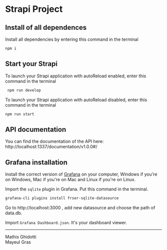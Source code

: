 #  Strapi Project


##  Install of all dependences

Install all dependencies by entering this command in the terminal

````bash
npm i
````

##  Start your Strapi

To launch your Strapi application with autoReload enabled, enter this command in the terminal

```bash
 npm run develop 
 ```

To launch your Strapi application with autoReload disabled, enter this command in the terminal

```bash
npm run start
```

## API documentation

You can find the documentation of the API here:
http://localhost:1337/documentation/v1.0.0#/

## Grafana installation

Install the correct version of [Grafana](https://grafana.com/docs/grafana/latest/setup-grafana/installation/) on your computer, Windows if you're on Windows, Mac if you're on Mac and Linux if you're on Linux. 

Import the `sqlite` plugin in Grafana.
Put this command in the terminal. 

```bash
grafana-cli plugins install frser-sqlite-datasource
```

Go to http://localhost:3000 , add new datasource and choose the path of data.db. 

Import `Grafana Dashboard.json`.
It's your dashboard viewer.


-----
Mathis Ghidotti <br>
Mayeul Gras

